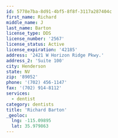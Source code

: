```yaml
---
id: 5778e7ba-8d91-4bf5-8f8f-3117a287404c
first_name: Richard
middle_name: J
last_name: Barton
license_type: DDS
license_number: '2567'
license_status: Active
license_expiration: '42185'
address: '2421 W Horizon Ridge Pkwy.'
address_2: 'Suite 100'
city: Henderson
state: NV
zip: '89052'
phone: '(702) 456-1147'
fax: '(702) 914-8112'
services:
  - dentist
category: dentists
title: 'Richard Barton'
_geoloc:
  lng: -115.09895
  lat: 35.979863
---
```


